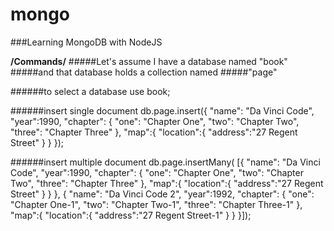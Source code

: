 # mongo
###Learning MongoDB with NodeJS



**/Commands/**
#####Let's assume I have a database named "book"
#####and that database holds a collection named 
#####"page"

######to select a database
use book;

######insert single document
db.page.insert({
  "name": "Da Vinci Code",
  "year":1990,
  "chapter": {
    "one": "Chapter One",
    "two": "Chapter Two",
    "three": "Chapter Three"
  },
  "map":{
    "location":{
      "address":"27 Regent Street"
    }
  }
});

######insert multiple document
db.page.insertMany(
[{
  "name": "Da Vinci Code",
  "year":1990,
  "chapter": {
    "one": "Chapter One",
    "two": "Chapter Two",
    "three": "Chapter Three"
  },
  "map":{
    "location":{
      "address":"27 Regent Street"
    }
  }
},
{
  "name": "Da Vinci Code 2",
  "year":1992,
  "chapter": {
    "one": "Chapter One-1",
    "two": "Chapter Two-1",
    "three": "Chapter Three-1"
  },
  "map":{
    "location":{
      "address":"27 Regent Street-1"
    }
  }
}]);

